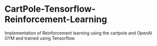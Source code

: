 # CartPole-Tensorflow-Reinforcement-Learning
Implementation of Reinforcement learning using the cartpole and OpenAI GYM and trained using Tensorflow.
